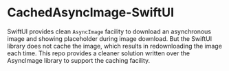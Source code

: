 # CachedAsyncImage-SwiftUI
SwiftUI provides clean `AsyncImage` facility to download an asynchronous image and showing placeholder during image download. But the SwiftUI library does not cache the image, which results in redownloading the image each time. This repo provides a cleaner solution written over the AsyncImage library to support the caching facility. 
